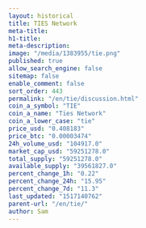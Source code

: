 ```yaml
---
layout: historical
title: TIES Network
meta-title: 
h1-title: 
meta-description: 
image: "/media/1383955/tie.png"
published: true
allow_search_engine: false
sitemap: false
enable_comment: false
sort_order: 443
permalink: "/en/tie/discussion.html"
coin_a_symbol: "TIE"
coin_a_name: "Ties Network"
coin_a_lower_case: "tie"
price_usd: "0.408183"
price_btc: "0.00003474"
24h_volume_usd: "104917.0"
market_cap_usd: "59251278.0"
total_supply: "59251278.0"
available_supply: "39561827.0"
percent_change_1h: "0.22"
percent_change_24h: "15.95"
percent_change_7d: "11.3"
last_updated: "1517140762"
parent-url: "/en/tie/"
author: Sam
---
```


